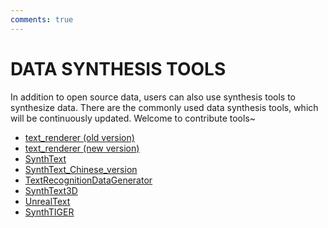 ```yaml
---
comments: true
---
```



# DATA SYNTHESIS TOOLS

In addition to open source data, users can also use synthesis tools to synthesize data.
There are the commonly used data synthesis tools, which will be continuously updated. Welcome to contribute tools~

* [text_renderer (old version)](https://github.com/Sanster/text_renderer)
* [text_renderer (new version)](https://github.com/oh-my-ocr/text_renderer)
* [SynthText](https://github.com/ankush-me/SynthText)
* [SynthText_Chinese_version](https://github.com/Snowty/SynthText_Chinese)
* [TextRecognitionDataGenerator](https://github.com/Belval/TextRecognitionDataGenerator)
* [SynthText3D](https://github.com/MhLiao/SynthText3D)
* [UnrealText](https://github.com/Jyouhou/UnrealText/)
* [SynthTIGER](https://github.com/clovaai/synthtiger)
